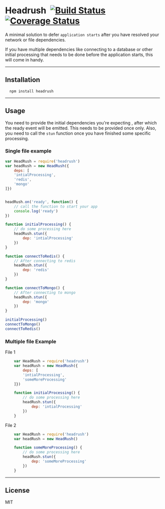 # Headrush&nbsp;&nbsp;[![Build Status](https://travis-ci.org/rahulbhanushali/headrush.svg?branch=master)](https://travis-ci.org/rahulbhanushali/headrush) &nbsp;&nbsp; [![Coverage Status](https://coveralls.io/repos/github/rahulbhanushali/headrush/badge.svg?branch=master)](https://coveralls.io/github/rahulbhanushali/headrush?branch=master)

A minimal solution to defer `application starts` after you have resolved your network or file dependencies.

If you have multiple dependencies like connecting to a database or other initial processing that needs to be done before the application starts, this will come in handy.

------------------------
## Installation

```
  npm install headrush
```

---------------
## Usage
You need to provide the initial dependencies you're expecting , after which the ready event will be emitted. This needs to be provided once only.
Also,  you need to call the `stun` function once you have finished some specific processing.

### Single file example
```js
var HeadRush = require('headrush')
var headRush = new HeadRush({
    deps: [
    'intialProcessing',
    'redis',
    'mongo'
]})


headRush.on('ready', function() {
    // call the function to start your app
    console.log('ready')
})

function initialProcessing() {
    // do some processing here
    headRush.stun({
        dep: 'intialProcessing'
    })
}

function connectToRedis() {
    // After connecting to redis
    headRush.stun({
        dep: 'redis'
    })
}

function connectToMongo() {
    // After connecting to mongo
    headRush.stun({
        dep: 'mongo'
    })
}

initialProcessing()
connectToMongo()
connectToRedis()

```


### Multiple file Example
File 1
```js
    var HeadRush = require('headrush')
    var headRush = new HeadRush({
        deps: [
        'intialProcessing',
        'someMoreProcessing'
    ]})

    function initialProcessing() {
        // do some processing here
        headRush.stun({
            dep: 'intialProcessing'
        })
    }

```
File 2

```js
    var HeadRush = require('headrush')
    var headRush = new HeadRush()

    function someMoreProcessing() {
        // do some processing here
        headRush.stun({
            dep: 'someMoreProcessing'
        })
    }

```
-----------------
## License
MIT


